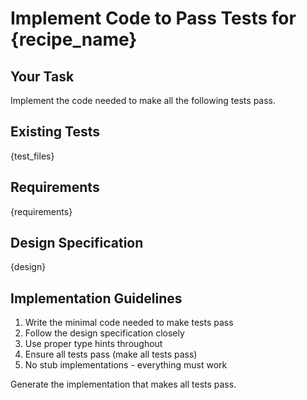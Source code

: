 # Implement Code to Pass Tests for {recipe_name}

## Your Task

Implement the code needed to make all the following tests pass.

## Existing Tests

{test_files}

## Requirements

{requirements}

## Design Specification

{design}

## Implementation Guidelines

1. Write the minimal code needed to make tests pass
2. Follow the design specification closely
3. Use proper type hints throughout
4. Ensure all tests pass (make all tests pass)
5. No stub implementations - everything must work

Generate the implementation that makes all tests pass.